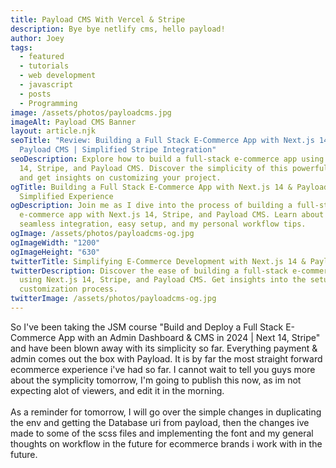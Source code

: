 ```yaml
---
title: Payload CMS With Vercel & Stripe
description: Bye bye netlify cms, hello payload!
author: Joey
tags:
  - featured
  - tutorials
  - web development
  - javascript
  - posts
  - Programming
image: /assets/photos/payloadcms.jpg
imageAlt: Payload CMS Banner
layout: article.njk
seoTitle: "Review: Building a Full Stack E-Commerce App with Next.js 14 &
  Payload CMS | Simplified Stripe Integration"
seoDescription: Explore how to build a full-stack e-commerce app using Next.js
  14, Stripe, and Payload CMS. Discover the simplicity of this powerful setup
  and get insights on customizing your project.
ogTitle: Building a Full Stack E-Commerce App with Next.js 14 & Payload CMS | A
  Simplified Experience
ogDescription: Join me as I dive into the process of building a full-stack
  e-commerce app with Next.js 14, Stripe, and Payload CMS. Learn about the
  seamless integration, easy setup, and my personal workflow tips.
ogImage: /assets/photos/payloadcms-og.jpg
ogImageWidth: "1200"
ogImageHeight: "630"
twitterTitle: Simplifying E-Commerce Development with Next.js 14 & Payload CMS
twitterDescription: Discover the ease of building a full-stack e-commerce app
  using Next.js 14, Stripe, and Payload CMS. Get insights into the setup and
  customization process.
twitterImage: /assets/photos/payloadcms-og.jpg
---
```

So I've been taking the JSM course "Build and Deploy a Full Stack E-Commerce App with an Admin Dashboard & CMS in 2024 | Next 14, Stripe" and have been blown away with its simplicity so far. Everything payment & admin comes out the box with Payload. It is by far the most straight forward ecommerce experience i've had so far. I cannot wait to tell you guys more about the symplicity tomorrow, I'm going to publish this now, as im not expecting alot of viewers, and edit it in the morning. \
\
As a reminder for tomorrow, I will go over the simple changes in duplicating the env and getting the Database uri from payload, then the changes ive made to some of the scss files and implementing the font and my general thoughts on workflow in the future for ecommerce brands i work with in the future.
